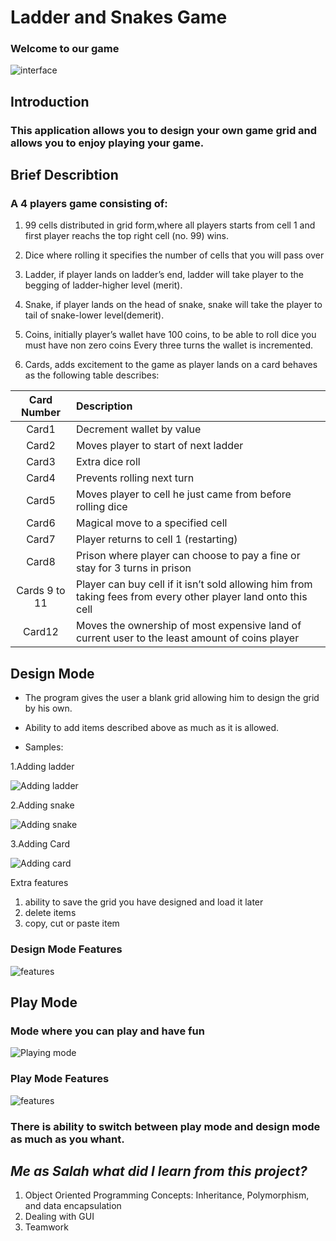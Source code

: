 # **Ladder and Snakes Game**
### Welcome to our game 
![interface](https://drive.google.com/uc?export=view&id=1w8MToEaXp-t0iM0QhDt5YGiCu-4RevY0)
## **Introduction**
### This application allows you to design your own game grid and allows you to enjoy playing your game.
## **Brief Describtion**
### A 4 players game consisting of:
1. 99 cells distributed in grid form,where all players starts from cell 1 and first player reachs the top right cell (no. 99) wins.

1. Dice where rolling it specifies the number of cells that you will pass over
1. Ladder, if player lands on ladder’s end, ladder will take player to the begging of ladder-higher level (merit).

1. Snake, if player lands on the head of snake, snake will take the player to tail of snake-lower level(demerit).

1. Coins, initially player’s wallet have 100 coins, to be able to roll dice you must have non zero coins
Every three turns the wallet is incremented.

1. Cards, adds excitement to the game as player lands on a card behaves as the following table describes:

| Card Number      | Description |
| :---: | :--- |
|Card1       | Decrement wallet by value       |
| Card2   | Moves player to start of next ladder     |
| Card3 | Extra dice roll       |
| Card4 | Prevents rolling next turn       |
| Card5   | Moves player to cell he just came from before rolling dice      |
| Card6      | Magical move to a specified cell       |
| Card7   | Player returns to cell 1 (restarting)        |
| Card8   | Prison where player can choose to pay a fine or stay for 3 turns in prison       |
| Cards 9 to 11   | Player can buy cell if it isn’t sold allowing him from taking fees from every other player land onto this cell         |
| Card12   | Moves the ownership of most expensive land of current user to the least amount of coins player         |

## **Design Mode**
* The program gives the user a blank grid allowing him to design the grid by his own.

* Ability to add items described above as much as it is allowed.
* Samples:

1.Adding ladder

![Adding ladder](https://media.giphy.com/media/UDHSkLYKBNqK99v1je/giphy.gif)


2.Adding snake


![Adding snake](https://media.giphy.com/media/LavWAHYfl3tI4WGcL2/giphy.gif)

3.Adding Card

![Adding card](https://media.giphy.com/media/a2y915UmlvnQKkDYfr/giphy.gif)


Extra features
1. ability to save the grid you have designed and load it later
2. delete items
3. copy, cut or paste item

### **Design Mode Features**

![features](https://drive.google.com/uc?export=view&id=1WDLgvlgLPGdgfGvX7eVwtN5z5IFOWfhN)

## **Play Mode**
### Mode where you can play and have fun
![Playing mode](https://media.giphy.com/media/PTFwS4RqTRCq9s7kCy/giphy.gif)

### **Play Mode Features**

![features](https://drive.google.com/uc?export=view&id=1Nsgts0RbTnZepdT0AifnGbTIiIDMlwkq)


### There is ability to switch between play mode and design mode as much as you whant.

## *Me as Salah what did I learn from this project?*
1. Object Oriented Programming Concepts: Inheritance, Polymorphism, and data encapsulation
1. Dealing with GUI
1. Teamwork

 



